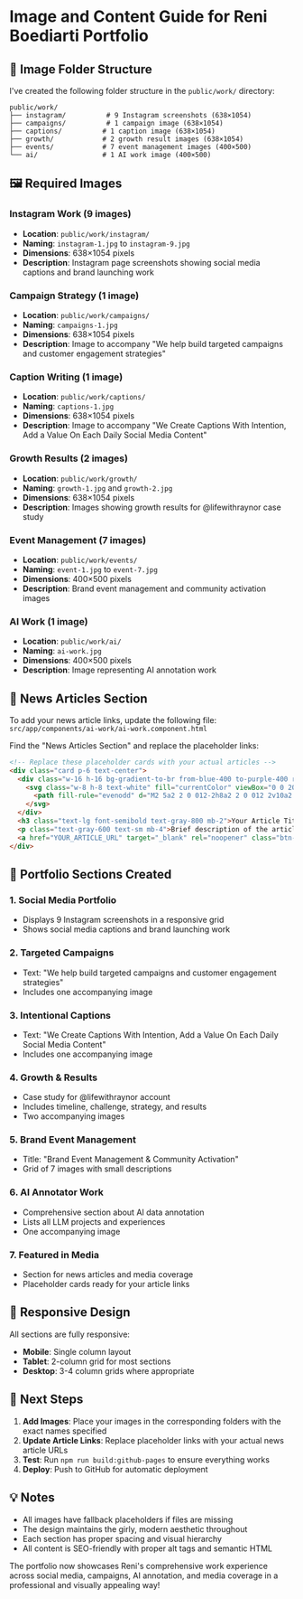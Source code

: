 # Image and Content Guide for Reni Boediarti Portfolio

## 📁 Image Folder Structure

I've created the following folder structure in the `public/work/` directory:

```
public/work/
├── instagram/          # 9 Instagram screenshots (638×1054)
├── campaigns/          # 1 campaign image (638×1054)
├── captions/          # 1 caption image (638×1054)
├── growth/            # 2 growth result images (638×1054)
├── events/            # 7 event management images (400×500)
└── ai/                # 1 AI work image (400×500)
```

## 🖼️ Required Images

### Instagram Work (9 images)
- **Location**: `public/work/instagram/`
- **Naming**: `instagram-1.jpg` to `instagram-9.jpg`
- **Dimensions**: 638×1054 pixels
- **Description**: Instagram page screenshots showing social media captions and brand launching work

### Campaign Strategy (1 image)
- **Location**: `public/work/campaigns/`
- **Naming**: `campaigns-1.jpg`
- **Dimensions**: 638×1054 pixels
- **Description**: Image to accompany "We help build targeted campaigns and customer engagement strategies"

### Caption Writing (1 image)
- **Location**: `public/work/captions/`
- **Naming**: `captions-1.jpg`
- **Dimensions**: 638×1054 pixels
- **Description**: Image to accompany "We Create Captions With Intention, Add a Value On Each Daily Social Media Content"

### Growth Results (2 images)
- **Location**: `public/work/growth/`
- **Naming**: `growth-1.jpg` and `growth-2.jpg`
- **Dimensions**: 638×1054 pixels
- **Description**: Images showing growth results for @lifewithraynor case study

### Event Management (7 images)
- **Location**: `public/work/events/`
- **Naming**: `event-1.jpg` to `event-7.jpg`
- **Dimensions**: 400×500 pixels
- **Description**: Brand event management and community activation images

### AI Work (1 image)
- **Location**: `public/work/ai/`
- **Naming**: `ai-work.jpg`
- **Dimensions**: 400×500 pixels
- **Description**: Image representing AI annotation work

## 🔗 News Articles Section

To add your news article links, update the following file:
`src/app/components/ai-work/ai-work.component.html`

Find the "News Articles Section" and replace the placeholder links:

```html
<!-- Replace these placeholder cards with your actual articles -->
<div class="card p-6 text-center">
  <div class="w-16 h-16 bg-gradient-to-br from-blue-400 to-purple-400 rounded-full flex items-center justify-center mx-auto mb-4">
    <svg class="w-8 h-8 text-white" fill="currentColor" viewBox="0 0 20 20">
      <path fill-rule="evenodd" d="M2 5a2 2 0 012-2h8a2 2 0 012 2v10a2 2 0 002 2H4a2 2 0 01-2-2V5zm3 1h6v4H5V6zm6 6H5v2h6v-2z" clip-rule="evenodd"></path>
    </svg>
  </div>
  <h3 class="text-lg font-semibold text-gray-800 mb-2">Your Article Title</h3>
  <p class="text-gray-600 text-sm mb-4">Brief description of the article</p>
  <a href="YOUR_ARTICLE_URL" target="_blank" rel="noopener" class="btn-secondary text-sm">Read Article</a>
</div>
```

## 🎨 Portfolio Sections Created

### 1. **Social Media Portfolio**
- Displays 9 Instagram screenshots in a responsive grid
- Shows social media captions and brand launching work

### 2. **Targeted Campaigns**
- Text: "We help build targeted campaigns and customer engagement strategies"
- Includes one accompanying image

### 3. **Intentional Captions**
- Text: "We Create Captions With Intention, Add a Value On Each Daily Social Media Content"
- Includes one accompanying image

### 4. **Growth & Results**
- Case study for @lifewithraynor account
- Includes timeline, challenge, strategy, and results
- Two accompanying images

### 5. **Brand Event Management**
- Title: "Brand Event Management & Community Activation"
- Grid of 7 images with small descriptions

### 6. **AI Annotator Work**
- Comprehensive section about AI data annotation
- Lists all LLM projects and experiences
- One accompanying image

### 7. **Featured in Media**
- Section for news articles and media coverage
- Placeholder cards ready for your article links

## 📱 Responsive Design

All sections are fully responsive:
- **Mobile**: Single column layout
- **Tablet**: 2-column grid for most sections
- **Desktop**: 3-4 column grids where appropriate

## 🎯 Next Steps

1. **Add Images**: Place your images in the corresponding folders with the exact names specified
2. **Update Article Links**: Replace placeholder links with your actual news article URLs
3. **Test**: Run `npm run build:github-pages` to ensure everything works
4. **Deploy**: Push to GitHub for automatic deployment

## 💡 Notes

- All images have fallback placeholders if files are missing
- The design maintains the girly, modern aesthetic throughout
- Each section has proper spacing and visual hierarchy
- All content is SEO-friendly with proper alt tags and semantic HTML

The portfolio now showcases Reni's comprehensive work experience across social media, campaigns, AI annotation, and media coverage in a professional and visually appealing way!
